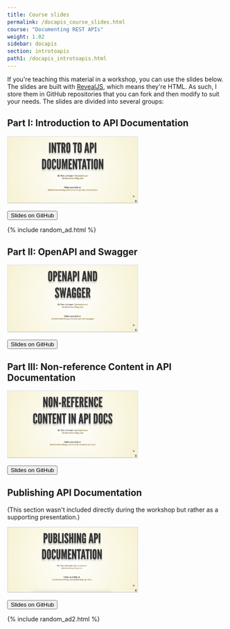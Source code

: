 ```yaml
---
title: Course slides
permalink: /docapis_course_slides.html
course: "Documenting REST APIs"
weight: 1.02
sidebar: docapis
section: introtoapis
path1: /docapis_introtoapis.html
---
```


If you're teaching this material in a workshop, you can use the slides below. The slides are built with [RevealJS](https://github.com/hakimel/reveal.js/), which means they're HTML. As such, I store them in GitHub repositories that you can fork and then modify to suit your needs. The slides are divided into several groups:

## Part I: Introduction to API Documentation

<a href="http://idratherbewriting.com/intro-to-api-documentation/index.html" class="noCrossRef"><img src="images/introapidoctitleslide.png" style="max-width: 300px; border: 1px solid #dedede;"></a>

<a href="https://github.com/tomjoht/intro-to-api-documentation" class="noCrossRef"><button type="button" class="btn btn-default"><i class="fa fa-github pr-1"></i> Slides on GitHub</button></a>

{% include random_ad.html %}

## Part II: OpenAPI and Swagger

<a href="http://idratherbewriting.com/openapi-and-swagger/#/" class="noCrossRef"><img src="images/openapiswaggertitleslide.png" style="max-width: 300px; border: 1px solid #dedede;"></a>

<a href="https://github.com/tomjoht/openapi-and-swagger/" class="noCrossRef"><button type="button" class="btn btn-default"><i class="fa fa-github pr-1"></i> Slides on GitHub</button></a>

## Part III: Non-reference Content in API Documentation

<a href="http://idratherbewriting.com/nonref-content-api-docs/#/" class="noCrossRef"><img src="images/nonreftitleslide.png" style="max-width: 300px; border: 1px solid #dedede;"></a>

<a href="https://github.com/tomjoht/nonref-content-api-docs/" class="noCrossRef"><button type="button" class="btn btn-default"><i class="fa fa-github pr-1"></i> Slides on GitHub</button></a>

## Publishing API Documentation

(This section wasn't included directly during the workshop but rather as a supporting presentation.)

<a href="http://idratherbewriting.com/publishing-api-docs/#/" class="noCrossRef"><img src="images/publishingapidoctitleslide.png" style="max-width: 300px; border: 1px solid #dedede;"></a>

<a href="https://github.com/tomjoht/publishing-api-docs/#/" class="noCrossRef"><button type="button" class="btn btn-default"><i class="fa fa-github pr-1"></i> Slides on GitHub</button></a>

{% include random_ad2.html %}
